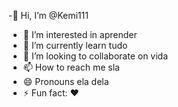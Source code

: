 -👋 Hi, I’m @Kemi111
- 👀 I’m interested in aprender
- 🌱 I’m currently learn tudo
- 💞️ I’m looking to collaborate on vida
- 📫 How to reach me sla
- 😄 Pronouns ela dela
- ⚡ Fun fact: ♥ 

<!---
Kemi111/Kemi111 is a ✨ special ✨ repository because its `README.md` (this file) appears on your GitHub profile.
You can click the Preview link to take a look at your changes.
--->
